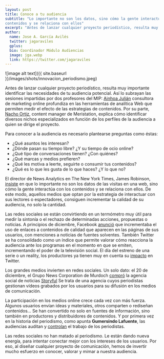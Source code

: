 ```yaml
---
layout: post
title: Conoce a tu audiencia
subtitle: "Lo importante no son los datos, sino cómo la gente interactúa con los 
contenidos y se relaciona con ellos"
excerpt: "Antes de lanzar cualquier proyecto periodístico, resulta muy importante identificar las necesidades de tu audiencia potencial. Así lo subrayan las sesiones impartidas por dos profesores del MIP."
author:
  name: Jose A. García Avilés
  twitter: jagaraviles
  gplus:  
  bio: Coordinador Módulo Audiencias
  image: jga.webp
  link: https://twitter.com/jagaraviles
---
```

![image alt text]({{ site.baseurl }}/images/shots/innovacion_periodismo.jpeg)

Antes de lanzar cualquier proyecto periodístico, resulta muy importante identificar las necesidades de tu audiencia potencial. Así lo subrayan las sesiones impartidas por dos profesores del MIP: [Ainhoa Julián](http://ainhoajulian.com/) consultora de marketing online profundiza en las herramientas de analítica Web que permiten medir el efecto de las estrategias de contenidos. Por su parte, [Nacho Ortiz](https://twitter.com/nachoortiz), content manager de Meristation, explica cómo identificar diversos nichos especializados en función de los perfiles de la audiencia a quien se dirige el proyecto.

Para conocer a la audiencia es necesario plantearse preguntas como éstas:

* ¿Qué asuntos les interesan?
* ¿Dónde pasan su tiempo libre? ¿Y su tiempo de ocio online?
* ¿Qué tipo de conversaciones tienen? ¿Con quiénes?
* ¿Qué marcas y medios prefieren?
* ¿Qué les motiva a leerte, seguirte o consumir tus contenidos?
* ¿Qué es lo que les gusta de lo que haces? ¿Y lo que no?

El director de News Analytics en The New York Times, James Robinson, [insiste](http://www.niemanlab.org/2013/12/think-audiences-not-just-metrics/) en que lo importante no son los datos de las visitas en una web, sino cómo la gente interactúa con los contenidos y se relaciona con ellos. De este modo, aquellos medios que optan por la estrategia de interactuar con sus lectores o espectadores, consiguen incrementar la calidad de su audiencia, no solo la cantidad.

Las redes sociales se están convirtiendo en un termómetro muy útil para medir la sintonía o el rechazo de determinadas acciones, propuestas o noticias. A principios de diciembre, Facebook [anunció](http://newsroom.fb.com/News/768/News-Feed-FYI-Helping-You-Find-More-News-to-Talk-About) que incrementaba el uso de enlaces a contenidos de calidad que aparecen en las páginas de sus usuarios, con menciones a noticias de fuentes solventes.  También Twitter se ha consolidado  como un índice que permite valorar cómo reacciona la audiencia ante los programas en el momento en que se emiten, incrementando  el poder de la televisión social. El día del estreno de una serie o un reality, los productores ya tienen muy en cuenta su [impacto](https://blog.twitter.com/2013/change-the-channel-directly-from-twitter) en Twitter. 

Los grandes medios invierten en redes sociales. Un solo dato: el 20 de diciembre, el Grupo News Corporation de Murdoch [compró](http://newscorp.com/2013/12/20/news-corp-acquires-social-news-agency-storyful/) la agencia social de noticias [Storyful](http://storyful.com/) Se trata de una agencia cuyos periodistas gestionan vídeos grabados por los usuarios para su difusión en los medios de comunicación.

La participación en los medios online crece cada vez con más fuerza. Algunos usuarios envían ideas y materiales, otros comparten o rediseñan contenidos… Se han convertido no solo en fuentes de información, sino también en productores y distribuidores de contenidos. Y por primera vez en la historia del periodismo, como apunta **Gumersindo Lafuente**, las audiencias auditan y [controlan](http://www.jotdown.es/2012/09/gumersindo-lafuente-por-primera-vez-en-la-historia-las-audiencias-controlan-a-los-periodistas/) el trabajo de los periodistas.

Las redes sociales no han matado al periodismo. Le están dando nueva energía, para intentar conectar mejor con los intereses de los usuarios. Por eso, al diseñar cualquier proyecto de comunicación, hemos de invertir mucho esfuerzo en conocer, valorar y mimar a nuestra audiencia.
